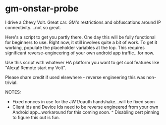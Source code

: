 # gm-onstar-probe

I drive a Chevy Volt. Great car. GM's restrictions and obfuscations around IP connectivity....not so great.

Here's a script to get you partly there. One day this will be fully functional for beginners to use. Right now, it still involves quite a bit of work. To get it working, populate the placeholder variables at the top. This requires significant reverse-engineering of your own android app traffic...for now.

Use this script with whatever HA platform you want to get cool features like "Alexa! Remote start my Volt". 

Please share credit if used elsewhere - reverse engineering this was non-trivial. 

NOTES:

- Fixed nonces in use for the JWT/oauth handshake...will be fixed soon
- Client Ids and Device Ids need to be reverse engineered from your own Android app...workaround for this coming soon.
^ Disabling cert pinning to figure this out is fun.
